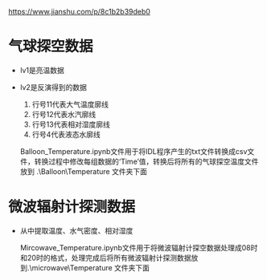 <https://www.jianshu.com/p/8c1b2b39deb0>
# 气球探空数据
- lv1是亮温数据
- lv2是反演得到的数据
  1. 行号11代表大气温度廓线
  2. 行号12代表水汽廓线
  3. 行号13代表相对湿度廓线
  4. 行号4代表液态水廓线

   Balloon_Temperature.ipynb文件用于将IDL程序产生的txt文件转换成csv文件，转换过程中修改每组数据的‘Time’值，转换后将所有的气球探空温度文件放到 .\Balloon\Temperature 文件夹下面
# 微波辐射计探测数据
- 从中提取温度、水气密度、相对湿度

  Mircowave_Temperature.ipynb文件用于将微波辐射计探空数据处理成08时和20时的格式，处理完成后将所有微波辐射计探测数据放到.\microwave\Temperature 文件夹下面